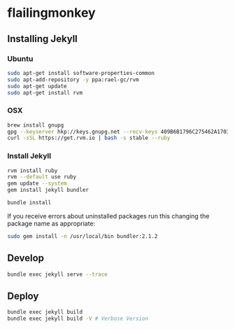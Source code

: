 # flailingmonkey

## Installing Jekyll

### Ubuntu

```bash
sudo apt-get install software-properties-common
sudo apt-add-repository -y ppa:rael-gc/rvm
sudo apt-get update
sudo apt-get install rvm
```

### OSX

```bash
brew install gnupg
gpg --keyserver hkp://keys.gnupg.net --recv-keys 409B6B1796C275462A1703113804BB82D39DC0E3
curl -sSL https://get.rvm.io | bash -s stable --ruby
```

### Install Jekyll

```bash
rvm install ruby
rvm --default use ruby
gem update --system
gem install jekyll bundler

bundle install
```

If you receive errors about uninstalled packages run this changing the package name as appropriate:

```bash
sudo gem install -n /usr/local/bin bundler:2.1.2
```

## Develop

```bash
bundle exec jekyll serve --trace
```

## Deploy

```bash
bundle exec jekyll build
bundle exec jekyll build -V # Verbose Version
```
